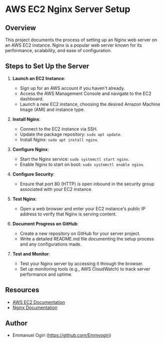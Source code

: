 # AWS EC2 Nginx Server Setup

## Overview
This project documents the process of setting up an Nginx web server on an AWS EC2 instance. Nginx is a popular web server known for its performance, scalability, and ease of configuration.

## Steps to Set Up the Server
1. **Launch an EC2 Instance**:
   - Sign up for an AWS account if you haven't already.
   - Access the AWS Management Console and navigate to the EC2 dashboard.
   - Launch a new EC2 instance, choosing the desired Amazon Machine Image (AMI) and instance type.

2. **Install Nginx**:
   - Connect to the EC2 instance via SSH.
   - Update the package repository: `sudo apt update`.
   - Install Nginx: `sudo apt install nginx`.

3. **Configure Nginx**:
   - Start the Nginx service: `sudo systemctl start nginx`.
   - Enable Nginx to start on boot: `sudo systemctl enable nginx`.

4. **Configure Security**:
   - Ensure that port 80 (HTTP) is open inbound in the security group associated with your EC2 instance.

5. **Test Nginx**:
   - Open a web browser and enter your EC2 instance's public IP address to verify that Nginx is serving content.

6. **Document Progress on GitHub**:
   - Create a new repository on GitHub for your server project.
   - Write a detailed README.md file documenting the setup process and any configurations made.

7. **Test and Monitor**:
   - Test your Nginx server by accessing it through the browser.
   - Set up monitoring tools (e.g., AWS CloudWatch) to track server performance and uptime.

## Resources
- [AWS EC2 Documentation](https://docs.aws.amazon.com/ec2/)
- [Nginx Documentation](https://nginx.org/en/docs/)

## Author
- Emmanuel Ogiri (https://github.com/Emmyogiri)
